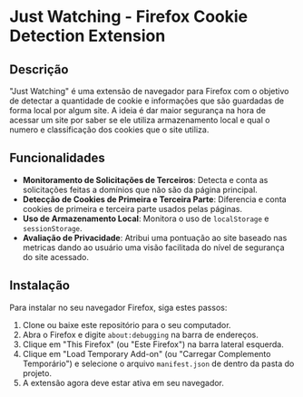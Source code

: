 # Just Watching - Firefox Cookie Detection Extension

## Descrição
"Just Watching" é uma extensão de navegador para Firefox com o objetivo de detectar a quantidade de cookie e informações que são guardadas de forma local por algum site. A ideia é dar maior segurança na hora de acessar um site por saber se ele utiliza armazenamento local e qual o numero e classificação dos cookies que o site utiliza.

## Funcionalidades
- **Monitoramento de Solicitações de Terceiros**: Detecta e conta as solicitações feitas a domínios que não são da página principal.
- **Detecção de Cookies de Primeira e Terceira Parte**: Diferencia e conta cookies de primeira e terceira parte usados pelas páginas.
- **Uso de Armazenamento Local**: Monitora o uso de `localStorage` e `sessionStorage`.
- **Avaliação de Privacidade**: Atribui uma pontuação ao site baseado nas metricas dando ao usuário uma visão facilitada do nível de segurança do site acessado.

## Instalação
Para instalar no seu navegador Firefox, siga estes passos:

1. Clone ou baixe este repositório para o seu computador.
2. Abra o Firefox e digite `about:debugging` na barra de endereços.
3. Clique em "This Firefox" (ou "Este Firefox") na barra lateral esquerda.
4. Clique em "Load Temporary Add-on" (ou "Carregar Complemento Temporário") e selecione o arquivo `manifest.json` de dentro da pasta do projeto.
5. A extensão agora deve estar ativa em seu navegador.

